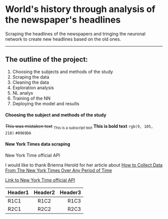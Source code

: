 # World's history through analysis of the newspaper's headlines
Scraping the headlines of the newspapers and tringing the neuronal network to create new headlines based on the old ones.
___
## The outline of the project:
1. Choosing the subjects and methods of the study
2. Scraping the data
3. Cleaning the data
4. Exploration analysis 
5. NL analys
6. Training of the NN
7. Deploying the model and results

#### Choosing the subject and methods of the study
~~This was mistaken text~~
<sub>This is a subscript text</sub>
**This is bold text**
`rgb(9, 105, 218)`
`#0969DA`

#### New York Times data scraping 
New York Time official API

I would like to thank Brienna Herold for her article about [How to Collect Data From The New York Times Over Any Period of Time](https://towardsdatascience.com/collecting-data-from-the-new-york-times-over-any-period-of-time-3e365504004)

[Link to New York Time official API](https://developer.nytimes.com/apis)

| Header1 | Header2 | Header3 | 
| :---- | :----: | ----: |
| R1C1 | R1C2 | R1C3 |
| R2C1 | R2C2 | R2C3 |
